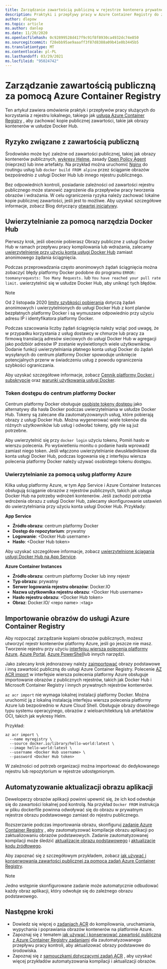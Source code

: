 ```yaml
---
title: Zarządzanie zawartością publiczną w rejestrze kontenera prywatnego
description: Praktyki i przepływy pracy w Azure Container Registry do zarządzania zależnościami na publicznych obrazach z usługi Docker Hub i innej zawartości publicznej
author: dlepow
ms.topic: article
ms.author: danlep
ms.date: 11/20/2020
ms.openlocfilehash: 0c92899528d417f9c91f8f8930ca4932dc74e850
ms.sourcegitcommit: f28ebb95ae9aaaff3f87d8388a09b41e0b3445b5
ms.translationtype: MT
ms.contentlocale: pl-PL
ms.lasthandoff: 03/29/2021
ms.locfileid: "95024742"
---
```

# <a name="manage-public-content-with-azure-container-registry"></a>Zarządzanie zawartością publiczną za pomocą Azure Container Registry

Ten artykuł zawiera omówienie praktyk i przepływów pracy służących do korzystania z rejestru lokalnego, takiego jak [usługa Azure Container Registry](container-registry-intro.md) , aby zachować kopie publicznej zawartości, takie jak obrazy kontenerów w usłudze Docker Hub. 


## <a name="risks-with-public-content"></a>Ryzyko związane z zawartością publiczną

Środowisko może być zależne od zawartości publicznej, takiej jak obrazy kontenerów publicznych, [wykresy Helme](https://helm.sh/), zasady [Open Policy Agent](https://www.openpolicyagent.org/) (nieprzez) lub inne artefakty. Na przykład można uruchomić [Nginx](https://hub.docker.com/_/nginx) do routingu usług lub `docker build FROM alpine` przez ściąganie obrazów bezpośrednio z usługi Docker Hub lub innego rejestru publicznego. 

Bez odpowiednich kontroli, posiadanie zależności od zawartości rejestru publicznego może stanowić zagrożenie dla przepływów pracy tworzenia obrazów i wdrażania. W celu ograniczenia ryzyka należy zachować lokalne kopie publicznej zawartości, jeśli jest to możliwe. Aby uzyskać szczegółowe informacje, zobacz Blog dotyczący [otwartej inicjatywy](https://opencontainers.org/posts/blog/2020-10-30-consuming-public-content/). 

## <a name="authenticate-with-docker-hub"></a>Uwierzytelnianie za pomocą narzędzia Docker Hub

Pierwszy krok, jeśli obecnie pobierasz Obrazy publiczne z usługi Docker Hub w ramach przepływu pracy kompilowania lub wdrażania, zalecamy [uwierzytelnienie przy użyciu konta usługi Docker Hub](https://docs.docker.com/docker-hub/download-rate-limit/#how-do-i-authenticate-pull-requests) zamiast anonimowego żądania ściągnięcia.

Podczas przeprowadzania często anonimowych żądań ściągnięcia można zobaczyć błędy platformy Docker podobne do programu `ERROR: toomanyrequests: Too Many Requests.` lub `You have reached your pull rate limit.` uwierzytelnić się w usłudze Docker Hub, aby uniknąć tych błędów.

> [!NOTE]
> Od 2 listopada 2020 [limity szybkości pobierania](https://docs.docker.com/docker-hub/download-rate-limit) dotyczą żądań anonimowych i uwierzytelnionych do usługi Docker Hub z kont planów bezpłatnych platformy Docker i są wymuszane odpowiednio przy użyciu adresu IP i identyfikatora platformy Docker. 
>
> Podczas szacowania liczby żądań ściągnięcia należy wziąć pod uwagę, że w przypadku korzystania z usług dostawcy w chmurze lub pracy za firmową translacją adresów sieciowych do usługi Docker Hub w agregacji jako podzbiór adresów IP zostanie wyświetlonych wiele użytkowników. Dodanie funkcji uwierzytelniania płatnego konta usługi Docker do żądań wysyłanych do centrum platformy Docker spowoduje uniknięcie potencjalnych przerw w świadczeniu usług z powodu ograniczenia szybkości ograniczania.
>
> Aby uzyskać szczegółowe informacje, zobacz [Cennik platformy Docker i subskrypcje](https://www.docker.com/pricing) oraz [warunki użytkowania usługi Docker](https://www.docker.com/legal/docker-terms-service).

### <a name="docker-hub-access-token"></a>Token dostępu do centrum platformy Docker

Centrum platformy Docker obsługuje [osobiste tokeny dostępu](https://docs.docker.com/docker-hub/access-tokens/) jako alternatywy dla hasła Docker podczas uwierzytelniania w usłudze Docker Hub. Tokeny są zalecane dla zautomatyzowanych usług, które pobierają obrazy z usługi Docker Hub. Można wygenerować wiele tokenów dla różnych użytkowników lub usług i odwołać tokeny, gdy nie są już potrzebne.

Aby uwierzytelnić się przy `docker login` użyciu tokenu, Pomiń hasło w wierszu polecenia. Po wyświetleniu monitu o podanie hasła wprowadź zamiast niego token. Jeśli włączono uwierzytelnianie dwuskładnikowe dla konta usługi Docker Hub, podczas logowania się z interfejsu wiersza polecenia platformy Docker należy używać osobistego tokenu dostępu.

### <a name="authenticate-from-azure-services"></a>Uwierzytelnianie za pomocą usług platformy Azure

Kilka usług platformy Azure, w tym App Service i Azure Container Instances obsługują ściąganie obrazów z rejestrów publicznych, takich jak usługa Docker Hub na potrzeby wdrożeń kontenerów. Jeśli zachodzi potrzeba wdrożenia obrazu z usługi Docker Hub, zalecamy skonfigurowanie ustawień do uwierzytelniania przy użyciu konta usługi Docker Hub. Przykłady:

**App Service**

* **Źródło obrazu**: centrum platformy Docker
* **Dostęp do repozytorium**: prywatny
* **Logowanie**: \<Docker Hub username>
* **Hasło**: \<Docker Hub token>

Aby uzyskać szczegółowe informacje, zobacz [uwierzytelnione ściągania usługi Docker Hub na App Service](https://azure.github.io/AppService/2020/10/15/Docker-Hub-authenticated-pulls-on-App-Service.html).

**Azure Container Instances**

* **Źródło obrazu**: centrum platformy Docker lub inny rejestr
* **Typ obrazu**: prywatny
* **Serwer logowania rejestru obrazów**: Docker.IO
* **Nazwa użytkownika rejestru obrazu**: \<Docker Hub username>
* **Hasło rejestru obrazu**: \<Docker Hub token>
* **Obraz**: Docker.IO/ \<repo name\> :\<tag>

## <a name="import-images-to-an-azure-container-registry"></a>Importowanie obrazów do usługi Azure Container Registry
 
Aby rozpocząć zarządzanie kopiami obrazów publicznych, możesz utworzyć rejestr kontenerów platformy Azure, jeśli go jeszcze nie masz. Tworzenie rejestru przy użyciu [interfejsu wiersza polecenia platformy Azure](container-registry-get-started-azure-cli.md), [Azure Portal](container-registry-get-started-portal.md), [Azure PowerShell](container-registry-get-started-powershell.md)lub innych narzędzi. 

Jako zalecany krok jednorazowy należy [zaimportować](container-registry-import-images.md) obrazy podstawowe i inną zawartość publiczną do usługi Azure Container Registry. Polecenie [AZ ACR import](/cli/azure/acr#az_acr_import) w interfejsie wiersza polecenia platformy Azure obsługuje importowanie obrazów z publicznych rejestrów, takich jak Docker Hub i Microsoft Container Registry i innych prywatnych rejestrów kontenerów. 

`az acr import` nie wymaga lokalnej instalacji platformy Docker. Można uruchomić ją z lokalną instalacją interfejsu wiersza polecenia platformy Azure lub bezpośrednio w Azure Cloud Shell. Obsługuje obrazy dowolnego typu systemu operacyjnego, obrazów z wieloarchitekturą lub artefaktów OCI, takich jak wykresy Helm.

Przykład:

```azurecli-interactive
az acr import \
  --name myregistry \
  --source docker.io/library/hello-world:latest \
  --image hello-world:latest \
  --username <Docker Hub username> \
  --password <Docker Hub token>
```

W zależności od potrzeb organizacji można importować do dedykowanego rejestru lub repozytorium w rejestrze udostępnionym.

## <a name="automate-application-image-updates"></a>Automatyzowanie aktualizacji obrazu aplikacji

Deweloperzy obrazów aplikacji powinni upewnić się, że ich kod odwołuje się do zawartości lokalnej pod kontrolą. Na przykład `Docker FROM` instrukcja w pliku dockerfile powinna odwoływać się do obrazu w prywatnym rejestrze obrazu podstawowego zamiast do rejestru publicznego. 

Rozszerzanie podczas importowania obrazu, skonfiguruj [zadanie Azure Container Registry](container-registry-tasks-overview.md) , aby zautomatyzować kompilacje obrazu aplikacji po zaktualizowaniu obrazów podstawowych. Zadanie zautomatyzowanej kompilacji może śledzić [aktualizacje obrazu podstawowego](container-registry-tasks-base-images.md) i [aktualizacje kodu źródłowego](container-registry-tasks-overview.md#trigger-task-on-source-code-update).

Aby zapoznać się z szczegółowym przykładem, zobacz [jak używać i konserwowania zawartości publicznej za pomocą zadań Azure Container Registry](tasks-consume-public-content.md). 

> [!NOTE]
> Jedno wstępnie skonfigurowane zadanie może automatycznie odbudować każdy obraz aplikacji, który odwołuje się do zależnego obrazu podstawowego. 
 
## <a name="next-steps"></a>Następne kroki
 
* Dowiedz się więcej o [zadaniach ACR](container-registry-tasks-overview.md) do kompilowania, uruchamiania, wypychania i poprawiania obrazów kontenerów na platformie Azure.
* Zapoznaj się z tematem [jak używać i konserwować zawartość publiczną z Azure Container Registry zadaniami](tasks-consume-public-content.md) dla zautomatyzowanego przepływu pracy kontroli, aby aktualizować obrazy podstawowe do środowiska. 
* Zapoznaj się z [samouczkami dotyczącymi zadań ACR](container-registry-tutorial-quick-task.md) , aby uzyskać więcej przykładów automatyzowania kompilacji i aktualizacji obrazów.
